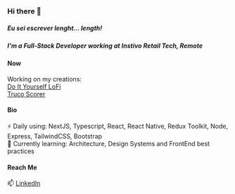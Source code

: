 ### Hi there 👋

<h5>Eu sei escrever lenght... length! </h5>

<h5>I'm a Full-Stack Developer working at Instivo Retail Tech, Remote</h5>

<h4>Now</h4>

Working on my creations:<br>
<a href="https://diylofi.com">Do It Yourself LoFi</a> <br>
<a href="https://marcadordetruco.com.br">Truco Scorer</a> <br>


<h4>Bio</h4>

⚡ Daily using: NextJS, Typescript, React, React Native, Redux Toolkit, Node, Express, TailwindCSS, Bootstrap <br>
🌱 Currently learning: Architecture, Design Systems and FrontEnd best practices <br>

<h4>Reach Me</h4>
📫 <a href="https://www.linkedin.com/in/sidney-carlini/">LinkedIn</a>
<!--
**Sidneycarlinijr/Sidneycarlinijr** is a ✨ _special_ ✨ repository because its `README.md` (this file) appears on your GitHub profile.

Here are some ideas to get you started:


- 👯 I’m looking to collaborate on ...
- 🤔 I’m looking for help with ...
- 💬 Ask me about ...
- 📫 How to reach me: ...
- 😄 Pronouns: ...
- ⚡ Fun fact: ...
-->
